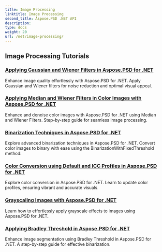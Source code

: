 ```yaml
---
title: Image Processing
linktitle: Image Processing
second_title: Aspose.PSD .NET API
description: 
type: docs
weight: 20
url: /net/image-processing/
---
```


## Image Processing Tutorials
### [Applying Gaussian and Wiener Filters in Aspose.PSD for .NET](./apply-gaussian-wiener-filters/)
Enhance image quality effortlessly with Aspose.PSD for .NET. Apply Gaussian and Wiener filters for noise reduction and optimal visual appeal.
### [Applying Median and Wiener Filters in Color Images with Aspose.PSD for .NET](./apply-median-wiener-filters-color-images/)
Enhance and denoise color images with Aspose.PSD for .NET using Median and Wiener Filters. Step-by-step guide for seamless image processing.
### [Binarization Techniques in Aspose.PSD for .NET](./binarization-techniques/)
Explore advanced binarization techniques in Aspose.PSD for .NET. Convert color images to binary with ease using the BinarizationWithFixedThreshold method.
### [Color Conversion using Default and ICC Profiles in Aspose.PSD for .NET](./color-conversion-default-icc-profiles/)
Explore color conversion in Aspose.PSD for .NET. Learn to update color profiles, ensuring vibrant and accurate visuals.
### [Grayscaling Images with Aspose.PSD for .NET](./grayscaling-images/)
Learn how to effortlessly apply grayscale effects to images using Aspose.PSD for .NET.
### [Applying Bradley Threshold in Aspose.PSD for .NET](./apply-bradley-threshold/)
Enhance image segmentation using Bradley Threshold in Aspose.PSD for .NET. A step-by-step guide for effective binarization.